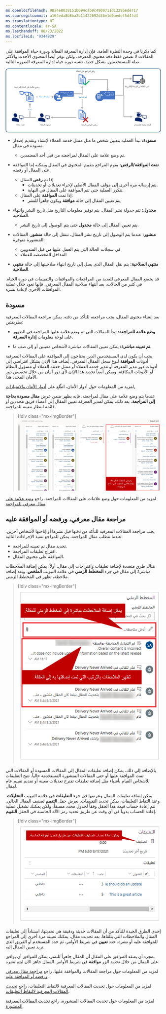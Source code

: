 ```yaml
---
ms.openlocfilehash: 98a4e8038151b094cab9c4909711d1329bede717
ms.sourcegitcommit: a164eda8b8ba2b11422692d36e1d0aedef5d4fd4
ms.translationtype: HT
ms.contentlocale: ar-SA
ms.lasthandoff: 08/23/2022
ms.locfileid: "9344829"
---
```

كما ذكرنا في وحدة النظرة العامة، فإن إدارة المعرفة الفعالة ودورة حياة الموافقة على المقالات لا تضمن فقط دقة محتوى المعرفة، ولكن توفر أيضاً المحتوى الأحدث والأكثر صلة للمستخدمين. بشكل جديد، تشبه دورة حياة إدارة المعرفة الصورة التالية.

![رسم تخطيطي لدورة حياة إدارة المعرفة.](../media/km-Unit3-1.png)

- **مسودة:** تبدأ العملية بتعيين شخص ما مثل ممثل خدمة العملاء لإنشاء وتقديم إصدار مسودة في مقال.
    - تم وضع علامة على المقال لمراجعته من قبل أحد المعتمدين.
- **تمت الموافقة/الرفض:** يقوم المراجع بتقييم المحتوى في المقال ويمكنه إما الموافقة على المقال أو رفضه.
    -  إذا تم **رفض** المقال:
        - يتم إرساله مرة أخرى إلى مؤلف المقال الأصلي لإجراء تعديلات أو تحديثات. 
        - تتكرر العملية حتى تتم الموافقة على المقال في النهاية.  
    -  إذا تمت **الموافقة** على المقال:
        - يتم تعيين المقال إلى حالة **موافقة** ويكون جاهزاً للنشر

- **مجدول:** تتم جدولة نشر المقال. يتم توفير معلومات التاريخ مثل تاريخ النشر وانتهاء الصلاحية.    
    - يتم تعيين المقال إلى حالة **مجدول** حتى يتم الوصول إلى تاريخ النشر. 

- **منشور:** عندما يتم الوصول إلى تاريخ نشر المقال، تنتقل إلى حالة **منشور**. المقالات المنشورة متوفرة:
    - في سجلات الحالة التي يتم العمل عليها من قبل المندوبين 
    - المداخل المخصصة للعملاء

- **‏‏منتهي الصلاحية:** يتم نقل المقال الذي يصل إلى تاريخ انتهاء صلاحيتها إلى حالة ‏‏**منتهي الصلاحية**.  

قد يخضع المقال المعرفي للعديد من المراجعات والموافقات والتقييمات في دورة الحياة. في كثير من الحالات، بعد انتهاء صلاحية المقال المعرفي، فإنها تعود خلال عملية الموافقات الأخرى لإعادة نشره. 

## <a name="draft"></a>مسودة

بعد إنشاء محتوى المقال، يجب مراجعته للتأكد من دقته. يمكن مراجعة المقالات المعرفية بطريقتين:

- **وضع علامة للمراجعة:** تبدأ المقالات التي تم وضع علامة عليها للمراجعة في الظهور على لوحة معلومات **إدارة المعرفة**. 

- **تم تعيينه مباشرة:** يمكن تعيين المقالات مباشرة لأشخاص معينين أو إلى صف ما.

يجب أن يكون لدى المستخدمين الذين يحتاجون إلى الموافقة على المقالات المعرفية أذونات **الموافقة** لنوع سجل المقال المعرفي. يُضاف هذا الإذن بشكل افتراضي إلى أذونات دور مدير المعرفة أو مدير خدمة العملاء أو ممثل خدمة العملاء أو مسؤول النظام أو الأذونات المكافئة.  ويمكن أيضاً تحديد هذا الإذن لأي دور أمان من خلال تخصيص دور الأمان المحدد هذا.  

لمزيد من المعلومات حول أدوار الأمان، اطّلع على [أدوار الأمان والامتيازات.](/dynamics365/customer-engagement/admin/security-roles-privileges)

عندما يتم وضع علامة على مقال لمراجعته، فإنه يظهر ضمن عرض **مقال مسودة بحاجة إلى المراجعة**. بعد ذلك، يمكن لمدير المعرفة تعيين المقال إلى أعضاء فريق محددين أو قائمة انتظار معينة للمراجعة.

> [!div class="mx-imgBorder"]
> [![لقطة شاشة لجزء "المقالات المقترحة" وجزء "مقالات المسودة تحتاج إلى مراجعة".](../media/KM-Unit3-2.png)](../media/KM-Unit3-2.png#lightbox)

لمزيد من المعلومات حول وضع علامات على المقالات للمراجعة، راجع [وضع علامة على مقال معرفي للمراجعة](/dynamics365/customer-engagement/customer-service/customer-service-hub-user-guide-knowledge-article#mark-a-knowledge-article-for-review).

## <a name="reviewing-a-knowledge-article-and-rejecting-or-approving-it"></a>مراجعة مقال معرفي، ورفضه أو الموافقة عليه

يجب مراجعة المقالات المعرفية للتأكد من دقتها قبل نشرها أو إتاحتها لأشخاص آخرين. عندما تتطلب مقال المراجعة، يمكن للمراجع تنفيذ الإجراءات التالية:

- تحديد مقال تم تعيينه للمراجعة.
- اقتراح تعليقات المراجعة.
- الموافقة على محتوى المقال.

هناك طرق متعددة لإضافة تعليقات واقتراحات إلى مقال. أولاً، يمكن إضافة الملاحظات مباشرةً إلى مقال في جزء **المخطط الزمني** في علامة التبويب **الملخص**. وبعد إضافة ملاحظة، تظهر في المخطط الزمني.

> [!div class="mx-imgBorder"]
> [![لقطة شاشة لحقل الملاحظة في جزء المخطط الزمني.](../media/km-unit3-3.png)](../media/km-unit3-3.png#lightbox)

بالإضافة إلى ذلك، يمكن إضافة تعليقات المقال إلى المقالات المسودة أو المقالات التي تمت الموافقة عليها أو حتى المقالات المنشورة المستخدمة حالياً. تتيح التعليقات للأشخاص القيام بأشياء مثل إضافة تعليقات تقترح تعديلات معينة أو تقديم تقييم عام لمقال.

يمكن إضافة تعليقات المقال وعرضها في جزء **التعليقات** في علامة التبويب **التحليلات**. وعند التقاط التعليقات، يمكن تحديد التقييمات. يعرض حقل **التقييم** تصنيف المقال الحالي. تتم إعادة حساب قيمة هذا الحقل وفقاً لجدول محدد مسبقاً، ولكن يمكنك تشغيل عملية إعادة الحساب يدوياً في أي وقت عن طريق تحديد رمز الآلة الحاسبة في الحقل **التقييم**.

> [!div class="mx-imgBorder"]
> [![لقطة شاشة لجزء التعليقات مع تمييز التقييم.](../media/km-unit3-4.png)](../media/km-unit3-4.png#lightbox)

إحدى الطرق الجيدة للتأكد من أن المقالات حديثة ودقيقة هي تحديثها، استناداً إلى تعليقات المقال والملاحظات التي يتلقاها. بعد تحديث مقال، يمكنك تعيينه مرة أخرى إلى المراجع للموافقة عليه أو نشره. حدد **تعيين** في شريط الأوامر، ثم حدد المستخدم أو الفريق الذي تريد تعيين المقال إليه.

بمجرد أن يعتقد الموافق على المقال أن المقال جاهزاً للنشر، يمكن للموافق أن يوافق على المقال من خلال تحديد الزر **موافقة** في شريط الأوامر.  المقال جاهز الآن ليتم نشره.  

لمزيد من المعلومات حول مراجعة المقالات والموافقة عليها، راجع [مراجعة مقال معرفي ورفضه أو الموافقة عليه](/dynamics365/customer-engagement/customer-service/customer-service-hub-user-guide-knowledge-article#review-and-reject-or-approve-a-knowledge-article).

لمزيد من المعلومات حول تحديث المقالات المعرفية لالتقاط التعليقات، راجع [تحديث المقالات المعرفية لالتقاط التعليقات](/dynamics365/customer-engagement/customer-service/customer-service-hub-user-guide-knowledge-article#update-knowledge-articles-to-capture-feedback).

لمزيد من المعلومات حول تحديث المقالات المنشورة، راجع [تحديث المقالات المعرفية المنشورة](/dynamics365/customer-service/customer-service-hub-user-guide-knowledge-article?tabs=customerserviceadmincenter).
